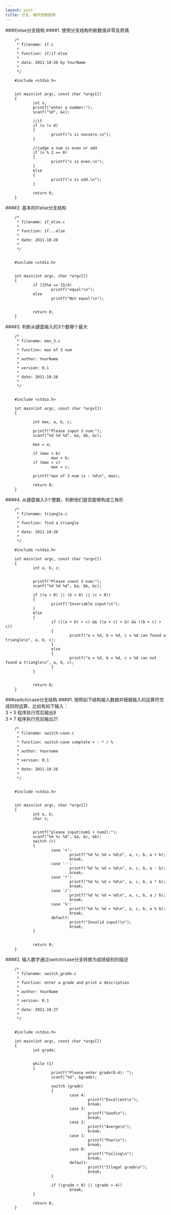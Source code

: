 ```yaml
---
layout: post
title: 分支，循环控制结构
---
```


###if/else分支结构
####1.
使用分支结构判断数值非零及奇偶


        /*
         * filename: if.c
         * 
         * function: if/if-else
         *
         * data: 2011-10-26 by YourName
         *
         */

        #include <stdio.h>


        int main(int argc, const char *argv[])
        {
                int x;
                printf("enter a number:");
                scanf("%d", &x);

                //if
                if (x != 0)
                {
                        printf("x is nonzero.\n");
                }

                //judge a num is even or odd
                if (x % 2 == 0)
                {
                        printf("x is even.\n");
                }
                else
                {
                        printf("x is odd.\n");	
                }

                return 0;
        }

####2.
基本的if/else分支结构

        /*
         * filename: if_else.c
         *
         * function: if...else
         *
         * date: 2011-10-26
         *
         */


        #include <stdio.h>


        int main(int argc, char *argv[])
        {
                if (15%4 == 15/4)
                        printf("equal!\n");
                else
                        printf("Not equal!\n");
        

                return 0;
        }

####3.
判断从键盘输入的3个数哪个最大


        /*
         * filename: max_3.c
         *
         * function: max of 3 num
         *
         * author: YourName
         *
         * version: 0.1
         *
         * date: 2011-10-26
         *
         */


        #include <stdio.h>

        int main(int argc, const char *argv[])
        {
                
                int max, a, b, c;

                printf("Please input 3 num:");
                scanf("%d %d %d", &a, &b, &c);

                max = a;

                if (max < b)
                        max = b;
                if (max < c)
                        max = c;

                printf("max of 3 num is : %d\n", max);

                return 0;
        }

####4.
从键盘输入3个整数，判断他们是否能够构成三角形

        
        /*
         * filename: triangle.c
         *
         * function: find a triangle
         *
         * date: 2011-10-26
         *
         */

        #include <stdio.h>

        int main(int argc, const char *argv[])
        {
                int a, b, c;


                printf("Please inout 3 num:");
                scanf("%d %d %d", &a, &b, &c);

                if ((a < 0) || (b < 0) || (c < 0))
                {
                        printf("Invariable input!\n");
                }
                else
                {
                        if (((a + b) > c) && ((a + c) > b) && ((b + c) > c))
                        {
                                printf("a = %d, b = %d, c = %d can found a triangle\n", a, b, c);
                        }
                        else
                        {
                                printf("a = %d, b = %d, c = %d can not found a triangle\n", a, b, c);
                        }
                }


                return 0;
        }

###switch/case分支结构
####1.
按照如下结构输入数据并根据输入的运算符完成四则运算，比如有如下输入：<br>
3 + 5   程序执行完后输出8<br>
3 * 7   程序执行完后输出21<br>


        /*
         * filename: switch-case.c
         *
         * function: switch-case complete + - * / %
         *
         * author: Yourname
         *
         * version: 0.1
         *
         * date: 2011-10-26
         *
         */


        #include <stdio.h>


        int main(int argc, char *argv[])
        {
                int a, b;
                char c;


                printf("please input(num1 + num2):");
                scanf("%d %c %d", &a, &c, &b);
                switch (c)
                {
                        case '+': 
                                printf("%d %c %d = %d\n", a, c, b, a + b);
                                break;
                        case '-': 
                                printf("%d %c %d = %d\n", a, c, b, a - b);
                                break;
                        case '*': 
                                printf("%d %c %d = %d\n", a, c, b, a * b);
                                break;
                        case '/': 
                                printf("%d %c %d = %d\n", a, c, b, a / b);
                                break;
                        case '%': 
                                printf("%d %c %d = %d\n", a, c, b, a % b);
                                break;
                        default: 
                                printf("Invalid input!\n");
                                break;
                }


                return 0;
        }

####2.
输入数字通过switch/case分支转换为成绩级别的描述


        /*
         * filename: switch_grade.c
         *
         * function: enter a grade and print a description
         *
         * author: YourName
         *
         * version: 0.1
         *
         * date: 2011-10-27
         *
         */


        #include <stdio.h>

        int main(int argc, const char *argv[])
        {
                int grade;


                while (1)
                {
                        printf("Please enter grade(0-4): ");
                        scanf("%d", &grade);

                        switch (grade)
                        {
                                case 4:
                                        printf("Excellent\n");
                                        break;
                                case 3:
                                        printf("Good\n");
                                        break;
                                case 2:
                                        printf("Averge\n");
                                        break;
                                case 1:
                                        printf("Poor\n");
                                        break;
                                case 0:
                                        printf("Failing\n");
                                        break;
                                default:
                                        printf("Illegal grade\n");
                                        break;
                        }

                        if ((grade < 0) || (grade > 4))
                                break;
                }

                return 0;
        }

